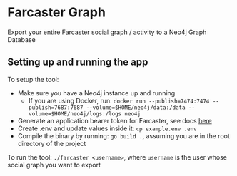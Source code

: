 # Farcaster Graph

Export your entire Farcaster social graph / activity to a Neo4j Graph Database

## Setting up and running the app

To setup the tool:

+ Make sure you have a Neo4j instance up and running
  + If you are using Docker, run: `docker run --publish=7474:7474 --publish=7687:7687 --volume=$HOME/neo4j/data:/data --volume=$HOME/neo4j/logs:/logs neo4j`
+ Generate an application bearer token for Farcaster, see docs [here](https://warpcast.notion.site/Warpcast-v2-API-Documentation-c19a9494383a4ce0bd28db6d44d99ea8#c8290028e8f64238bdd2db8938b29b9b)
+ Create .env and update values inside it: `cp example.env .env`
+ Compile the binary by running: `go build .`, assuming you are in the root directory of the project

To run the tool:
`./farcaster <username>`, where `username` is the user whose social graph you want to export
